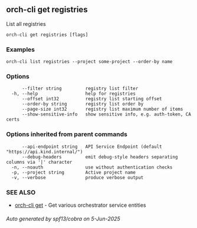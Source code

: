 ## orch-cli get registries

List all registries

```
orch-cli get registries [flags]
```

### Examples

```
orch-cli list registries --project some-project --order-by name
```

### Options

```
      --filter string         registry list filter
  -h, --help                  help for registries
      --offset int32          registry list starting offset
      --order-by string       registry list order by
      --page-size int32       registry list maximum number of items
      --show-sensitive-info   show sensitive info, e.g. auth-token, CA certs
```

### Options inherited from parent commands

```
      --api-endpoint string   API Service Endpoint (default "https://api.kind.internal/")
      --debug-headers         emit debug-style headers separating columns via '|' character
  -n, --noauth                use without authentication checks
  -p, --project string        Active project name
  -v, --verbose               produce verbose output
```

### SEE ALSO

* [orch-cli get](orch-cli_get.md)	 - Get various orchestrator service entities

###### Auto generated by spf13/cobra on 5-Jun-2025
